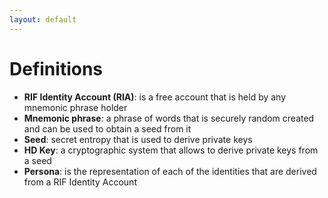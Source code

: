 ```yaml
---
layout: default
---
```


# Definitions

- **RIF Identity Account (RIA)**: is a free account that is held by any mnemonic phrase holder
- **Mnemonic phrase**: a phrase of words that is securely random created and can be used to obtain a seed from it
- **Seed**: secret entropy that is used to derive private keys
- **HD Key**: a cryptographic system that allows to derive private keys from a seed
- **Persona**: is the representation of each of the identities that are derived from a RIF Identity Account
